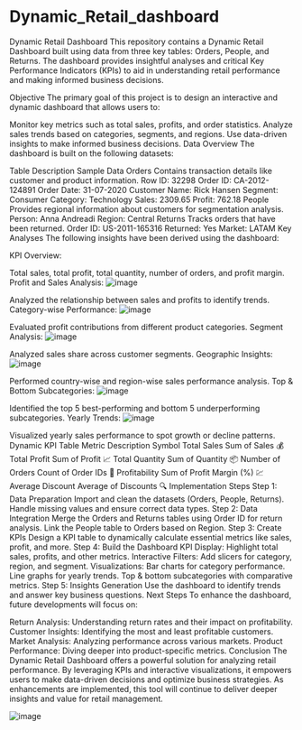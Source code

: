 # Dynamic_Retail_dashboard
Dynamic Retail Dashboard
This repository contains a Dynamic Retail Dashboard built using data from three key tables: Orders, People, and Returns. The dashboard provides insightful analyses and critical Key Performance Indicators (KPIs) to aid in understanding retail performance and making informed business decisions.

Objective
The primary goal of this project is to design an interactive and dynamic dashboard that allows users to:

Monitor key metrics such as total sales, profits, and order statistics.
Analyze sales trends based on categories, segments, and regions.
Use data-driven insights to make informed business decisions.
Data Overview
The dashboard is built on the following datasets:

Table	Description	Sample Data
Orders	Contains transaction details like customer and product information.	Row ID: 32298
Order ID: CA-2012-124891
Order Date: 31-07-2020
Customer Name: Rick Hansen
Segment: Consumer
Category: Technology
Sales: 2309.65
Profit: 762.18
People	Provides regional information about customers for segmentation analysis.	Person: Anna Andreadi
Region: Central
Returns	Tracks orders that have been returned.	Order ID: US-2011-165316
Returned: Yes
Market: LATAM
Key Analyses
The following insights have been derived using the dashboard:

KPI Overview:

Total sales, total profit, total quantity, number of orders, and profit margin.
Profit and Sales Analysis:
       ![image](https://github.com/user-attachments/assets/de09d42c-04c0-4cb3-a67c-852b2d56e4ea)

Analyzed the relationship between sales and profits to identify trends.
Category-wise Performance:
      ![image](https://github.com/user-attachments/assets/da505bd7-5ced-47ef-b073-2b74de31706e)


Evaluated profit contributions from different product categories.
Segment Analysis:
      ![image](https://github.com/user-attachments/assets/40034b9c-be0f-4ad3-873c-e4113356b016)

Analyzed sales share across customer segments.
Geographic Insights:
       ![image](https://github.com/user-attachments/assets/f72cbd22-bdd4-44f2-91b4-62a6beac6d39)
 
Performed country-wise and region-wise sales performance analysis.
Top & Bottom Subcategories:
      ![image](https://github.com/user-attachments/assets/c0bbeb86-870b-46eb-85a5-35df912fe8a4)

Identified the top 5 best-performing and bottom 5 underperforming subcategories.
Yearly Trends:
       ![image](https://github.com/user-attachments/assets/ca2a815a-e66f-4182-932b-55dee32eaab2)

Visualized yearly sales performance to spot growth or decline patterns.
Dynamic KPI Table
Metric	Description	Symbol
Total Sales	Sum of Sales	💰
Total Profit	Sum of Profit	📈
Total Quantity	Sum of Quantity	📦
Number of Orders	Count of Order IDs	🛒
Profitability	Sum of Profit Margin (%)	💹
Average Discount	Average of Discounts	🔍
Implementation Steps
Step 1: Data Preparation
Import and clean the datasets (Orders, People, Returns).
Handle missing values and ensure correct data types.
Step 2: Data Integration
Merge the Orders and Returns tables using Order ID for return analysis.
Link the People table to Orders based on Region.
Step 3: Create KPIs
Design a KPI table to dynamically calculate essential metrics like sales, profit, and more.
Step 4: Build the Dashboard
KPI Display: Highlight total sales, profits, and other metrics.
Interactive Filters: Add slicers for category, region, and segment.
Visualizations:
Bar charts for category performance.
Line graphs for yearly trends.
Top & bottom subcategories with comparative metrics.
Step 5: Insights Generation
Use the dashboard to identify trends and answer key business questions.
Next Steps
To enhance the dashboard, future developments will focus on:

Return Analysis: Understanding return rates and their impact on profitability.
Customer Insights: Identifying the most and least profitable customers.
Market Analysis: Analyzing performance across various markets.
Product Performance: Diving deeper into product-specific metrics.
Conclusion
The Dynamic Retail Dashboard offers a powerful solution for analyzing retail performance. By leveraging KPIs and interactive visualizations, it empowers users to make data-driven decisions and optimize business strategies. As enhancements are implemented, this tool will continue to deliver deeper insights and value for retail management.

      
![image](https://github.com/user-attachments/assets/8a0c263b-0293-4310-8f68-6b5242ba9d0a)

